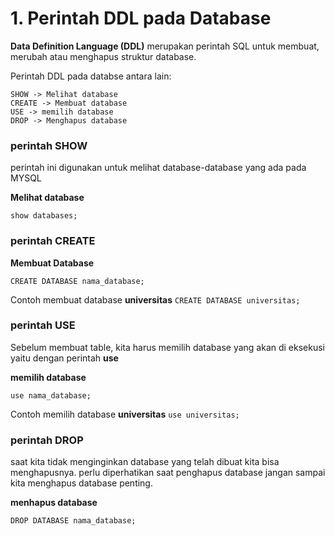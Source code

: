 # 1. Perintah DDL pada Database

**Data Definition Language (DDL)** merupakan perintah SQL untuk membuat, merubah atau menghapus struktur database.

Perintah DDL pada databse antara lain:
```
SHOW -> Melihat database
CREATE -> Membuat database
USE -> memilih database
DROP -> Menghapus database
```
### perintah SHOW

perintah ini digunakan untuk melihat database-database yang ada pada MYSQL

**Melihat database**
```
show databases;
```

### perintah CREATE

**Membuat Database**
```
CREATE DATABASE nama_database;
```

Contoh membuat database **universitas**
`CREATE DATABASE universitas;`

### perintah USE

Sebelum membuat table, kita harus memilih database yang akan di eksekusi yaitu dengan perintah **use**

**memilih database**
```
use nama_database;
```
Contoh memilih database **universitas**
`use universitas;`

### perintah DROP

saat kita tidak menginginkan database yang telah dibuat kita bisa menghapusnya. perlu diperhatikan saat penghapus database jangan sampai kita menghapus database penting.

**menhapus database**
```
DROP DATABASE nama_database;
```
